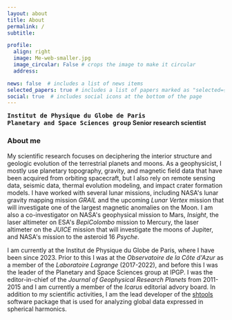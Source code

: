 ```yaml
---
layout: about
title: About
permalink: /
subtitle:

profile:
  align: right
  image: Me-web-smaller.jpg
  image_circular: False # crops the image to make it circular
  address:

news: false  # includes a list of news items
selected_papers: true # includes a list of papers marked as "selected={true}"
social: true  # includes social icons at the bottom of the page
---
```


<a href="https://www.ipgp.fr/" style="font-family: monospace; text-decoration: none; color: var(--global-text-color"><b>Institut de Physique du Globe de Paris</b></a><br />
<a href="https://www.ipgp.fr/en/pss/planetary-and-space-sciences" style="font-family: monospace; text-decoration: none; color: var(--global-text-color"><b>Planetary and Space Sciences group</b></a>
<font style="color: var(--global-text-color-light)"><b>Senior research scientist</b></font>
<br />


### About me ###

My scientific research focuses on deciphering the interior structure and geologic evolution of the terrestrial planets and moons. As a geophysicist, I mostly use planetary topography, gravity, and magnetic field data that have been acquired from orbiting spacecraft, but I also rely on remote sensing data, seismic data, thermal evolution modeling, and impact crater formation models. I have worked with several lunar missions, including NASA's lunar gravity mapping mission *GRAIL* and the upcoming *Lunar Vertex* mission that will investigate one of the largest magnetic anomalies on the Moon. I am also a co-investigator on NASA's geophysical mission to Mars, *Insight*, the laser altimeter on ESA's *BepiColombo* mission to Mercury, the laser altimeter on the *JUICE* mission that will investigate the moons of Jupiter, and NASA's mission to the asteroid 16 *Psyche*.

I am currently at the Institut de Physique du Globe de Paris, where I have been since 2023. Prior to this I was at the *Observatoire de la Côte d'Azur* as a member of the *Laboratoire Lagrange* (2017-2022), and before this I was the leader of the Planetary and Space Sciences group at IPGP. I was the editor-in-chief of the *Journal of Geophysical Research Planets* from 2011-2015 and I am currently a member of the *Icarus* editorial advory board. In addition to my scientific activities, I am the lead developer of the [shtools](https://shtools.github.io/SHTOOLS/) software package that is used for analyzing global data expressed in spherical harmonics.
